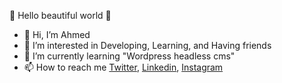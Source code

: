 🌸 Hello beautiful world 🌸

- 👋 Hi, I’m Ahmed
- 👀 I’m interested in Developing, Learning, and Having friends
- 🌱 I’m currently learning "Wordpress headless cms"
- 📫 How to reach me [Twitter](https://twitter.com/AhmedKenani6), [Linkedin](//), [Instagram](//)

<!---
AhmedKenani/AhmedKenani is a ✨ special ✨ repository because its `README.md` (this file) appears on your GitHub profile.
You can click the Preview link to take a look at your changes.
--->
